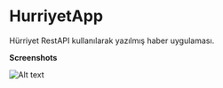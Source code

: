 # HurriyetApp
Hürriyet RestAPI kullanılarak yazılmış haber uygulaması. 

<b>Screenshots</b>

![Alt text](https://imgflip.com/i/2o9jv0)
